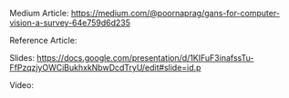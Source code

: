 Medium Article: https://medium.com/@poornaprag/gans-for-computer-vision-a-survey-64e759d6d235

Reference Article: 


Slides: https://docs.google.com/presentation/d/1KIFuF3inafssTu-FfPzqzjyOWCiBukhxkNbwDcdTryU/edit#slide=id.p

Video: 
